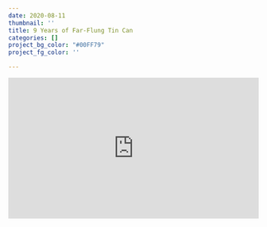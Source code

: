 ```yaml
---
date: 2020-08-11
thumbnail: ''
title: 9 Years of Far-Flung Tin Can
categories: []
project_bg_color: "#00FF79"
project_fg_color: ''

---
```

<div style="position: relative; padding-bottom: 56.25%; height: 0;" class="videoWrapper"> <iframe style="position: absolute; top: 0; left: 0; width: 100%; height: 100%;" src="https://www.youtube.com/embed/-Sw9pJRKyDU" frameborder="0" allow="accelerometer; autoplay; encrypted-media; gyroscope; picture-in-picture" allowfullscreen></iframe> </div>